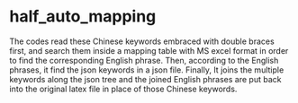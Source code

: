 # half_auto_mapping

The codes read these Chinese keywords embraced with double braces first,
and search them inside a mapping table with MS excel format in order to
find the corresponding English phrase. Then, according to the English
phrases, it find the json keywords in a json file. Finally, It joins the
multiple keywords along the json tree and the joined English phrases are
put back into the original latex file in place of those Chinese keywords.
